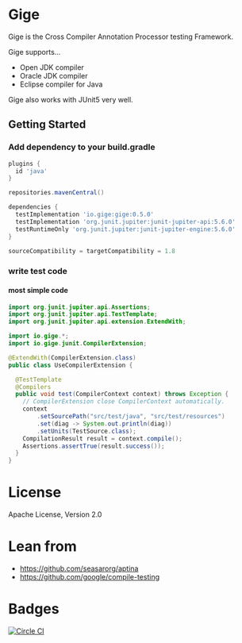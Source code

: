 # Gige

Gige is the Cross Compiler Annotation Processor testing Framework.

Gige supports...

* Open JDK compiler
* Oracle JDK compiler
* Eclipse compiler for Java

Gige also works with JUnit5 very well.

## Getting Started

### Add dependency to your build.gradle

```groovy
plugins {
  id 'java'
}

repositories.mavenCentral()

dependencies {
  testImplementation 'io.gige:gige:0.5.0'
  testImplementation 'org.junit.jupiter:junit-jupiter-api:5.6.0'
  testRuntimeOnly 'org.junit.jupiter:junit-jupiter-engine:5.6.0'
}

sourceCompatibility = targetCompatibility = 1.8
```

### write test code

#### most simple code

```java
import org.junit.jupiter.api.Assertions;
import org.junit.jupiter.api.TestTemplate;
import org.junit.jupiter.api.extension.ExtendWith;

import io.gige.*;
import io.gige.junit.CompilerExtension;

@ExtendWith(CompilerExtension.class)
public class UseCompilerExtension {

  @TestTemplate
  @Compilers
  public void test(CompilerContext context) throws Exception {
    // CompilerExtension close CompilerContext automatically.
    context
        .setSourcePath("src/test/java", "src/test/resources")
        .set(diag -> System.out.println(diag))
        .setUnits(TestSource.class);
    CompilationResult result = context.compile();
    Assertions.assertTrue(result.success());
  }
}

```

# License

Apache License, Version 2.0

# Lean from

* https://github.com/seasarorg/aptina
* https://github.com/google/compile-testing

# Badges
[![Circle CI](https://circleci.com/gh/taichi/gige/tree/develop.svg?style=svg)](https://circleci.com/gh/taichi/gige/tree/develop)


